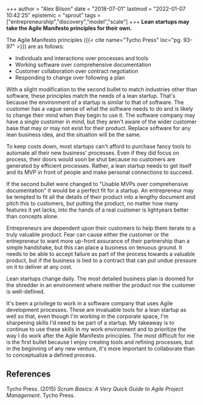 +++
author = "Alex Bilson"
date = "2018-07-01"
lastmod = "2022-01-07 10:42:25"
epistemic = "sprout"
tags = ["entrepreneurship","discovery","model","scale"]
+++
**Lean startups may take the Agile Manifesto principles for their own.**

The Agile Manifesto principles ({{< cite name="Tycho Press" loc="pg. 93-97" >}}) are as follows:

* Individuals and interactions over processes and tools
* Working software over comprehensive documentation
* Customer collaboration over contract negotiation
* Responding to change over following a plan

With a slight modification to the second bullet to match industries other than software, these principles match the needs of a lean startup. That's because the environment of a startup is similar to that of software. The customer has a vague sense of what the software needs to do and is likely to change their mind when they begin to use it. The software company may have a single customer in mind, but they aren't aware of the wider customer base that may or may not exist for their product. Replace software for any lean business idea, and the situation will be the same.

To keep costs down, most startups can't afford to purchase fancy tools to automate all their new business' processes. Even if they did focus on process, their doors would soon be shut because no customers are generated by efficient processes. Rather, a lean startup needs to get itself and its MVP in front of people and make personal connections to succeed.

If the second bullet were changed to "Usable MVPs over comprehensive documentation" it would be a perfect fit for a startup. An entrepreneur may be tempted to fit all the details of their product into a lengthy document and pitch this to customers, but putting the product, no matter how many features it yet lacks, into the hands of a real customer is lightyears better than concepts alone.

Entrepreneurs are dependent upon their customers to help them iterate to a truly valuable product. Fear can cause either the customer or the entrepreneur to want more up-front assurance of their partnership than a simple handshake, but this can place a business on tenuous ground. It needs to be able to accept failure as part of the process towards a valuable product, but if the business is tied to a contract that can put undue pressure on it to deliver at any cost.

Lean startups change daily. The most detailed business plan is doomed for the shredder in an environment where neither the product nor the customer is well-defined.

It's been a privilege to work in a software company that uses Agile development processes. These are invaluable tools for a lean startup as well so that, even though I'm working in the corporate space, I'm sharpening skills I'd need to be part of a startup. My takeaway is to continue to use these skills in my work environment and to prioritize the way I do work after the Agile Manifesto principles. The most difficult for me is the first bullet because I enjoy creating tools and refining processes, but in the beginning of any new venture, it's more important to collaborate than to conceptualize a defined process.

## References

Tycho Press. (2015) _Scrum Basics: A Very Quick Guide to Agile Project Management_. Tycho Press.
